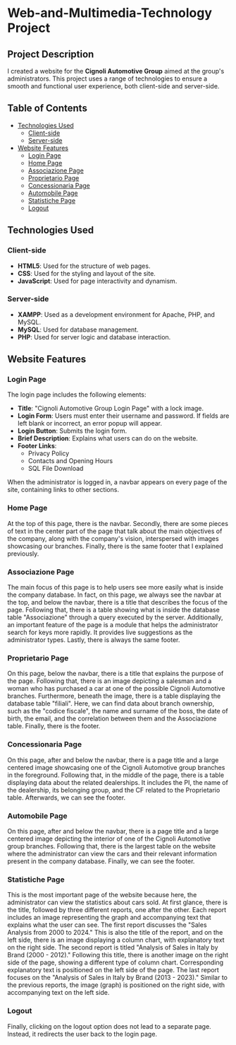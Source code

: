 # Web-and-Multimedia-Technology Project

## Project Description

I created a website for the **Cignoli Automotive Group** aimed at the group's administrators. This project uses a range of technologies to ensure a smooth and functional user experience, both client-side and server-side.

## Table of Contents

- [Technologies Used](#technologies-used)
  - [Client-side](#client-side)
  - [Server-side](#server-side)
- [Website Features](#website-features)
  - [Login Page](#login-page)
  - [Home Page](#home-page)
  - [Associazione Page](#associazione-page)
  - [Proprietario Page](#proprietario-page)
  - [Concessionaria Page](#concessionaria-page)
  - [Automobile Page](#automobile-page)
  - [Statistiche Page](#statistiche-page)
  - [Logout](#logout)

## Technologies Used

### Client-side
- **HTML5**: Used for the structure of web pages.
- **CSS**: Used for the styling and layout of the site.
- **JavaScript**: Used for page interactivity and dynamism.

### Server-side
- **XAMPP**: Used as a development environment for Apache, PHP, and MySQL.
- **MySQL**: Used for database management.
- **PHP**: Used for server logic and database interaction.

## Website Features

### Login Page
The login page includes the following elements:
- **Title**: "Cignoli Automotive Group Login Page" with a lock image.
- **Login Form**: Users must enter their username and password. If fields are left blank or incorrect, an error popup will appear.
- **Login Button**: Submits the login form.
- **Brief Description**: Explains what users can do on the website.
- **Footer Links**:
  - Privacy Policy
  - Contacts and Opening Hours
  - SQL File Download

When the administrator is logged in, a navbar appears on every page of the site, containing links to other sections.

### Home Page
At the top of this page, there is the navbar. Secondly, there are some pieces of text in the center part of the page that talk about the main objectives of the company, along with the company's vision, interspersed with images showcasing our branches. Finally, there is the same footer that I explained previously.

### Associazione Page
The main focus of this page is to help users see more easily what is inside the company database. In fact, on this page, we always see the navbar at the top, and below the navbar, there is a title that describes the focus of the page. Following that, there is a table showing what is inside the database table "Associazione" through a query executed by the server. Additionally, an important feature of the page is a module that helps the administrator search for keys more rapidly. It provides live suggestions as the administrator types. Lastly, there is always the same footer.

### Proprietario Page
On this page, below the navbar, there is a title that explains the purpose of the page. Following that, there is an image depicting a salesman and a woman who has purchased a car at one of the possible Cignoli Automotive branches. Furthermore, beneath the image, there is a table displaying the database table "filiali". Here, we can find data about branch ownership, such as the "codice fiscale", the name and surname of the boss, the date of birth, the email, and the correlation between them and the Associazione table. Finally, there is the footer.

### Concessionaria Page
On this page, after and below the navbar, there is a page title and a large centered image showcasing one of the Cignoli Automotive group branches in the foreground. Following that, in the middle of the page, there is a table displaying data about the related dealerships. It includes the PI, the name of the dealership, its belonging group, and the CF related to the Proprietario table. Afterwards, we can see the footer.

### Automobile Page
On this page, after and below the navbar, there is a page title and a large centered image depicting the interior of one of the Cignoli Automotive group branches. Following that, there is the largest table on the website where the administrator can view the cars and their relevant information present in the company database. Finally, we can see the footer.

### Statistiche Page
This is the most important page of the website because here, the administrator can view the statistics about cars sold. At first glance, there is the title, followed by three different reports, one after the other. Each report includes an image representing the graph and accompanying text that explains what the user can see. The first report discusses the "Sales Analysis from 2000 to 2024." This is also the title of the report, and on the left side, there is an image displaying a column chart, with explanatory text on the right side. The second report is titled "Analysis of Sales in Italy by Brand (2000 - 2012)." Following this title, there is another image on the right side of the page, showing a different type of column chart. Corresponding explanatory text is positioned on the left side of the page. The last report focuses on the "Analysis of Sales in Italy by Brand (2013 - 2023)." Similar to the previous reports, the image (graph) is positioned on the right side, with accompanying text on the left side.

### Logout
Finally, clicking on the logout option does not lead to a separate page. Instead, it redirects the user back to the login page.
